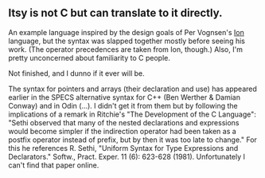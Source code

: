 ## Itsy is not C but can translate to it directly.

An example language inspired by the design goals of Per Vognsen's
[Ion](https://github.com/pervognsen/bitwise/blob/master/notes/ion_motivation.md)
language, but the syntax was slapped together mostly before seeing his
work. (The operator precedences are taken from Ion, though.) Also, I'm
pretty unconcerned about familiarity to C people.

Not finished, and I dunno if it ever will be.

The syntax for pointers and arrays (their declaration and use) has
appeared earlier in the SPECS alternative syntax for C++ (Ben Werther
& Damian Conway) and in Odin (...). I didn't get it from them but by
following the implications of a remark in Ritchie's "The Development
of the C Language": "Sethi observed that many of the nested
declarations and expressions would become simpler if the indirection
operator had been taken as a postfix operator instead of prefix, but
by then it was too late to change." For this he references R. Sethi,
"Uniform Syntax for Type Expressions and Declarators." Softw.,
Pract. Exper. 11 (6): 623-628 (1981). Unfortunately I can't find that
paper online.

